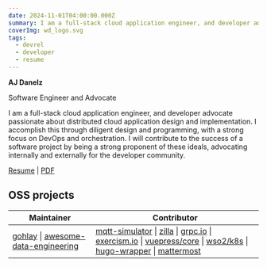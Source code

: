 ```yaml
---
date: 2024-11-01T04:00:00.000Z
summary: I am a full-stack cloud application engineer, and developer advocate passionate about distributed cloud application design and implementation. I accomplish this through diligent design and programming, with a strong focus on DevOps and orchestration. I will contribute to the success of a software project by being a strong proponent of these ideals, advocating internally and externally for the developer community.
coverImg: wd_logo.svg
tags:
  - devrel
  - developer
  - resume
---
```


**AJ Danelz**

Software Engineer and Advocate

I am a full-stack cloud application engineer, and developer advocate passionate about distributed cloud application design and implementation. I accomplish this through diligent design and programming, with a strong focus on DevOps and orchestration. I will contribute to the success of a software project by being a strong proponent of these ideals, advocating internally and externally for the developer community.

[Resume](./about) | [PDF](./about/andrew_danelz.pdf)

## OSS projects

| Maintainer | Contributor |
| ----------------- | ----------- |
| [gohlay](https://github.com/vordimous/gohlay) \| [awesome-data-engineering](https://github.com/igorbarinov/awesome-data-engineering) | [mqtt-simulator](https://github.com/DamascenoRafael/mqtt-simulator) \| [zilla](https://github.com/aklivity/zilla) \| [grpc.io](https://github.com/grpc/grpc.io/commits?author=vordimous) \| [exercism.io](https://github.com/exercism) \| [vuepress/core](https://github.com/vuepress/core) \| [wso2/k8s](https://github.com/wso2/kubernetes-is) \| [hugo-wrapper](https://github.com/khos2ow/hugo-wrapper) \| [mattermost](https://github.com/mattermost/mattermost/pull/8161) |
